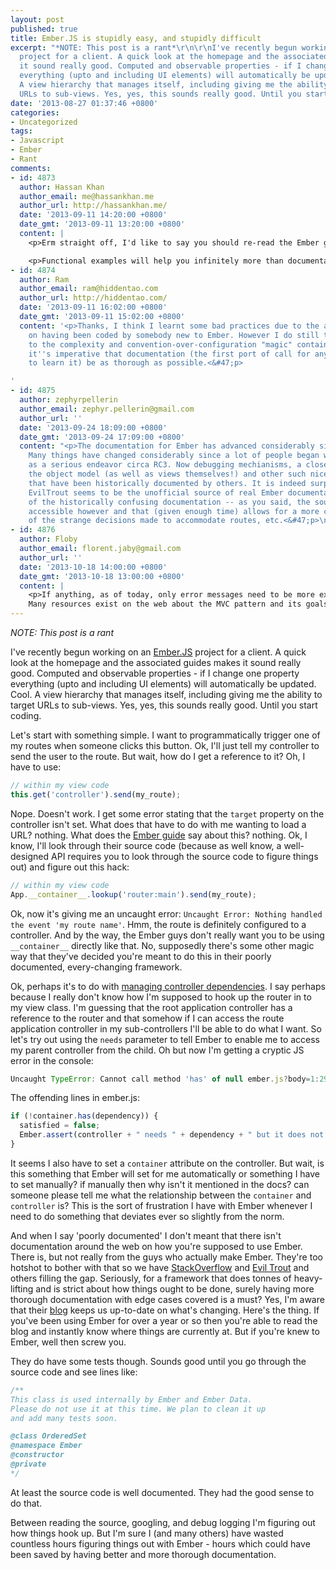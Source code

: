 ```yaml
---
layout: post
published: true
title: Ember.JS is stupidly easy, and stupidly difficult
excerpt: "*NOTE: This post is a rant*\r\n\r\nI've recently begun working on an [Ember.JS](http:&#47;&#47;emberjs.com&#47;)
  project for a client. A quick look at the homepage and the associated guides makes
  it sound really good. Computed and observable properties - if I change one property
  everything (upto and including UI elements) will automatically be updated. Cool.
  A view hierarchy that manages itself, including giving me the ability to target
  URLs to sub-views. Yes, yes, this sounds really good. Until you start coding.\r\n"
date: '2013-08-27 01:37:46 +0800'
categories:
- Uncategorized
tags:
- Javascript
- Ember
- Rant
comments:
- id: 4873
  author: Hassan Khan
  author_email: me@hassankhan.me
  author_url: http://hassankhan.me/
  date: '2013-09-11 14:20:00 +0800'
  date_gmt: '2013-09-11 13:20:00 +0800'
  content: |
    <p>Erm straight off, I'd like to say you should re-read the Ember guides. The code you're trying to use from the view should be done in the controller.<&#47;p>

    <p>Functional examples will help you infinitely more than documentation, check out the TodoMVC app, Balanced Dashboard and Discourse.<&#47;p>
- id: 4874
  author: Ram
  author_email: ram@hiddentao.com
  author_url: http://hiddentao.com/
  date: '2013-09-11 16:02:00 +0800'
  date_gmt: '2013-09-11 15:02:00 +0800'
  content: '<p>Thanks, I think I learnt some bad practices due to the app I''m working
    on having been coded by somebody new to Ember. However I do still think that due
    to the complexity and convention-over-configuration "magic" contained within Ember
    it''s imperative that documentation (the first port of call for anyone looking
    to learn it) be as thorough as possible.<&#47;p>

'
- id: 4875
  author: zephyrpellerin
  author_email: zephyr.pellerin@gmail.com
  author_url: ''
  date: '2013-09-24 18:09:00 +0800'
  date_gmt: '2013-09-24 17:09:00 +0800'
  content: "<p>The documentation for Ember has advanced considerably since it's inception.
    Many things have changed considerably since a lot of people began working on Ember
    as a serious endeavor circa RC3. Now debugging mechianisms, a closer view into
    the object model (as well as views themselves!) and other such niceties exist
    that have been historically documented by others. It is indeed surprising that
    EvilTrout seems to be the unofficial source of real Ember documentation in light
    of the historically confusing documentation -- as you said, the source is quite
    accessible however and that (given enough time) allows for a more complete understanding
    of the strange decisions made to accommodate routes, etc.<&#47;p>\n"
- id: 4876
  author: Floby
  author_email: florent.jaby@gmail.com
  author_url: ''
  date: '2013-10-18 14:00:00 +0800'
  date_gmt: '2013-10-18 13:00:00 +0800'
  content: |
    <p>If anything, as of today, only error messages need to be more explicit. Documentation's fine by me. It does not however document the MVC pattern which incomprehension thereof is in fact the problem at hand here.
    Many resources exist on the web about the MVC pattern and its goals.<&#47;p>
---
```

*NOTE: This post is a rant*

I've recently begun working on an [Ember.JS](http://emberjs.com/) project for a client. A quick look at the homepage and the associated guides makes it sound really good. Computed and observable properties - if I change one property everything (upto and including UI elements) will automatically be updated. Cool. A view hierarchy that manages itself, including giving me the ability to target URLs to sub-views. Yes, yes, this sounds really good. Until you start coding.

Let's start with something simple. I want to programmatically trigger one of my routes when someone clicks this button. Ok, I'll just tell my controller to send the user to the route. But wait, how do I get a reference to it? Oh, I have to use:

```js
// within my view code
this.get('controller').send(my_route);
```

Nope. Doesn't work. I get some error stating that the `target` property on the controller isn't set. What does that have to do with me wanting to load a URL? nothing. What does the [Ember guide](http://emberjs.com/guides/) say about this? nothing. Ok, I know, I'll look through their source code (because as well know, a well-designed API requires you to look through the source code to figure things out) and figure out this hack:

```js
// within my view code
App.__container__.lookup('router:main').send(my_route);
```

Ok, now it's giving me an uncaught error: `Uncaught Error: Nothing handled the event 'my route name'`. Hmm, the route is definitely configured to a controller. And by the way, the Ember guys don't really want you to be using `__container__` directly like that. No, supposedly there's some other magic way that they've decided you're meant to do this in their poorly documented, every-changing framework.

Ok, perhaps it's to do with [managing controller dependencies](http://emberjs.com/guides/controllers/dependencies-between-controllers/). I say perhaps because I really don't know how I'm supposed to hook up the router in to my view class. I'm guessing that the root application controller has a reference to the router and that somehow if I can access the route application controller in my sub-controllers I'll be able to do what I want. So let's try out using the `needs` parameter to tell Ember to enable me to access my parent controller from the child. Oh but now I'm getting a cryptic JS error in the console:

```js
Uncaught TypeError: Cannot call method 'has' of null ember.js?body=1:29206
```

The offending lines in ember.js:

```js
if (!container.has(dependency)) {
  satisfied = false;
  Ember.assert(controller + " needs " + dependency + " but it does not exist", false);
}
```

It seems I also have to set a `container` attribute on the controller. But wait, is this something that Ember will set for me automatically or something I have to set manually? if manually then why isn't it mentioned in the docs? can someone please tell me what the relationship between the `container` and `controller` is? This is the sort of frustration I have with Ember whenever I need to do something that deviates ever so slightly from the norm.

And when I say 'poorly documented' I don't meant that there isn't documentation around the web on how you're supposed to use Ember. There is, but not really from the guys who actually make Ember. They're too hotshot to bother with that so we have [StackOverflow](http://stackoverflow.com/questions/14204674/how-to-architect-an-ember-js-application) and [Evil Trout](http://eviltrout.com/2013/02/10/why-discourse-uses-emberjs.html) and others filling the gap. Seriously, for a framework that does tonnes of heavy-lifting and is strict about how things ought to be done, surely having more thorough documentation with edge cases covered is a must? Yes, I'm aware that their [blog](http://emberjs.com/blog) keeps us up-to-date on what's changing. Here's the thing. If you've been using Ember for over a year or so then you're able to read the blog and instantly know where things are currently at. But if you're knew to Ember, well then screw you.

They do have some tests though. Sounds good until you go through the source code and see lines like:

```js
/**
This class is used internally by Ember and Ember Data.
Please do not use it at this time. We plan to clean it up
and add many tests soon.

@class OrderedSet
@namespace Ember
@constructor
@private
*/
```

At least the source code is well documented. They had the good sense to do that.

Between reading the source, googling, and debug logging I'm figuring out how things hook up. But I'm sure I (and many others) have wasted countless hours figuring things out with Ember - hours which could have been saved by having better and more thorough documentation.

